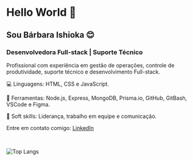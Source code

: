 <h1>Hello World 👋</h1>
<h2>Sou Bárbara Ishioka 😊</h2>

<h3>Desenvolvedora Full-stack | Suporte Técnico</h3>

<p>
  Profissional com experiência em gestão de operações, controle de
  produtividade, suporte técnico e desenvolvimento Full-stack.
</p>

<p>💻 Linguagens: HTML, CSS e JavaScript.</p>
<p>
  🔧 Ferramentas: Node.js, Express, MongoDB, Prisma.io, GitHub, GitBash, VSCode
  e Figma.
</p>
<p>🧠 Soft skills: Liderança, trabalho em equipe e comunicação.</p>

<p>
  Entre em contato comigo:
  <a href="https://www.linkedin.com/in/barbaraishioka/">LinkedIn</a>
</p>

<br />

<img
  src="https://github-readme-stats.vercel.app/api/top-langs/?username=barbaraishioka&layout=compact&theme=radical"
  alt="Top Langs"
/>
